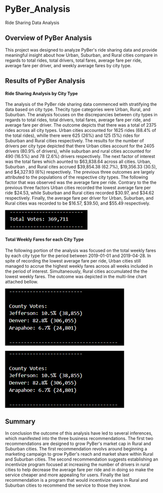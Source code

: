 # PyBer_Analysis
Ride Sharing Data Analysis

## **Overview of PyBer Analysis**
This project was designed to analyze PyBer's ride sharing data and provide meaningful insight about how Urban, Suburban, and Rural cities compare in regards to total rides, total drivers, total fares, average fare per ride, average fare per driver, and weekly average fares by city type.


## **Results of PyBer Analysis**

#### Ride Sharing Analysis by City Type
The analysis of the PyBer ride sharing data commenced with stratifying the data based on city type. Thecity type categories were Urban, Rural, and Suburban. The analysis focuses on the discrepancies between city types in regards to total rides, total drivers, total fares, average fare per ride, and average fare per driver. The outcome depicts that there was a total of 2375 rides across all city types. Urban cities accounted for 1625 rides (68.4% of the total rides), whille there were 625 (26%) and 125 (5%) rides for Suburban and Rural cities respectively. The results for the number of drivers per city type depicted that there Urban cities account for the 2405 drivers (80.9% of drivers), while suburban and rural cities accounted for 490 (16.5%) and 78 (2.6%) drivers respectively. The next factor of interest was the total fares which aounted to $63,838.64 across all cities. Urban, Suburban , and Rural cites accrued $39,854.38 (62.7%), $19,356.33 (30.5), and $4,327.93 (6%) respectively. The previous three outcomes are largely attributed to the populations of the respective city types. The following factor that was observed was the average fare per ride. Contrary to the the previous three factors Urban cities recorded the lowest average fare per ride $24.53, while Suburban and Rural cities recorded $30.97, and $34.62 respectively. Finally, the average fare per driver for Urban, Suburban, and Rural cities was recorded to be $16.57, $39.50, and $55.49 respectively. 

![PyBer_Data_df](https://github.com/OmarQasem94/Election_Analysis/blob/main/Resources/Total_Votes.PNG)


#### Total Weekly Fares for each City Type
The following portion of the analysis was focused on the total weekly fares by each city type for the period between 2019-01-01 and 2019-04-28. In spite of recording the lowest average fare per ride, Urban cities still managed to accrue the highest weekly fares acroos all weeks included in the period of interest. Simultaneously, Rural cities accumulated the the lowest weekly fares. The outcome was depicted in the multi-line chart attached bellow.

![PyBer_DataFrame](https://github.com/OmarQasem94/Election_Analysis/blob/main/Resources/County_Votes.PNG)

![Challenge_fare_summary](https://github.com/OmarQasem94/Election_Analysis/blob/main/Resources/County_Votes.PNG)


## **Summary**
In conclusion the outcome of this analysis have led to several inferences, which manifested into the three business recommendations. The first two recommendations are designed to grow PyBer's market cap in Rural and Suburban cities. The first recommendation revolvs around beginning a marketing campaign to grow PyBer's reach and market share within Rural and Suburban cities. The second recommendation suggests establishing an incentivize program focused at increasing the number of drivers in rural cities to help decrease the average fare per ride and in doing so make the service cheaper and more appealing for users. Finally the last recommendation is a program that would incentivize users in Rural and Suburban cities to recommend the service to those they know.




 
